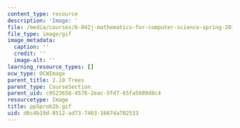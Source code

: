 ```yaml
---
content_type: resource
description: 'Image: '
file: /media/courses/6-042j-mathematics-for-computer-science-spring-2015/d6c4b19d8512ad7374631667da702533_pp5prob2b.gif
file_type: image/gif
image_metadata:
  caption: ''
  credit: ''
  image-alt: ''
learning_resource_types: []
ocw_type: OCWImage
parent_title: 2.10 Trees
parent_type: CourseSection
parent_uid: c9523658-4578-2eac-5fd7-65fa5889d8c4
resourcetype: Image
title: pp5prob2b.gif
uid: d6c4b19d-8512-ad73-7463-1667da702533
---
```

